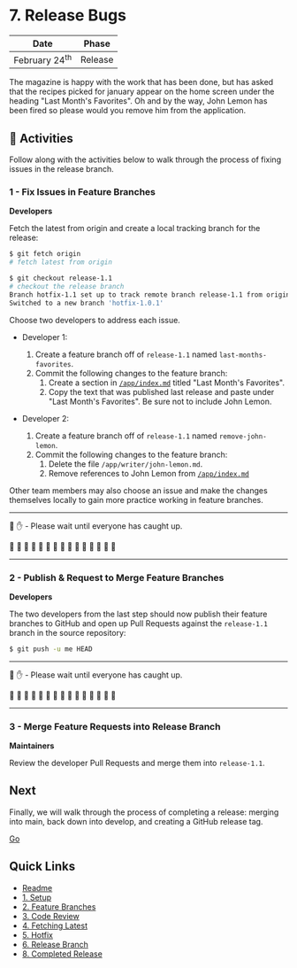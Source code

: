 # 7. Release Bugs

| Date | Phase |
| --- | --- |
|  February 24<sup>th</sup> | Release |

The magazine is happy with the work that has been done, but has asked that the recipes picked for january appear on the home screen under the heading "Last Month's Favorites". Oh and by the way, John Lemon has been fired so please would you remove him from the application.

## :running: Activities

Follow along with the activities below to walk through the process of fixing issues in the release branch.

### 1 - Fix Issues in Feature Branches

__Developers__

Fetch the latest from origin and create a local tracking branch for the release:

```sh
$ git fetch origin
# fetch latest from origin

$ git checkout release-1.1
# checkout the release branch
Branch hotfix-1.1 set up to track remote branch release-1.1 from origin.
Switched to a new branch 'hotfix-1.0.1'
```

Choose two developers to address each issue.

- Developer 1:
    1. Create a feature branch off of `release-1.1` named `last-months-favorites`.
    2. Commit the following changes to the feature branch:
        1. Create a section in [`/app/index.md`](/app/index.md) titled "Last Month's Favorites".
        2. Copy the text that was published last release and paste under "Last Month's Favorites". Be sure not to include John Lemon.

- Developer 2:
    1. Create a feature branch off of `release-1.1` named `remove-john-lemon`.
    2. Commit the following changes to the feature branch:
        1. Delete the file `/app/writer/john-lemon.md`.
        2. Remove references to John Lemon from [`/app/index.md`](/app/index.md)

Other team members may also choose an issue and make the changes themselves locally to gain more practice working in feature branches.

---

:cop: :raised_hand: - Please wait until everyone has caught up.

:construction: :construction: :construction: :construction: :construction: :construction: :construction: :construction: :construction: :construction: :construction: :construction: :construction: :construction: :construction:

---

### 2 - Publish & Request to Merge Feature Branches

__Developers__

The two developers from the last step should now publish their feature branches to GitHub and open up Pull Requests against the `release-1.1` branch in the source repository:
```sh
$ git push -u me HEAD
```

---

:cop: :raised_hand: - Please wait until everyone has caught up.

:construction: :construction: :construction: :construction: :construction: :construction: :construction: :construction: :construction: :construction: :construction: :construction: :construction: :construction: :construction:

---

### 3 - Merge Feature Requests into Release Branch

__Maintainers__

Review the developer Pull Requests and merge them into `release-1.1`.

## Next

Finally, we will walk through the process of completing a release: merging into main, back down into develop, and creating a GitHub release tag.

[Go](8-completed-release.md)

## Quick Links

- [Readme](../readme.md)
- [1. Setup](1-setup.md)
- [2. Feature Branches](2-feature-branches.md)
- [3. Code Review](3-code-review.md)
- [4. Fetching Latest](4-fetching-latest.md)
- [5. Hotfix](5-hotfix.md)
- [6. Release Branch](6-release-branch.md)
- [8. Completed Release](8-completed-release.md)
